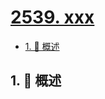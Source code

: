 # [2539. xxx](https://github.com/Tdahuyou/TNotes.leetcode/tree/main/notes/2539.%20xxx)

<!-- region:toc -->

- [1. 📝 概述](#1--概述)

<!-- endregion:toc -->

## 1. 📝 概述
